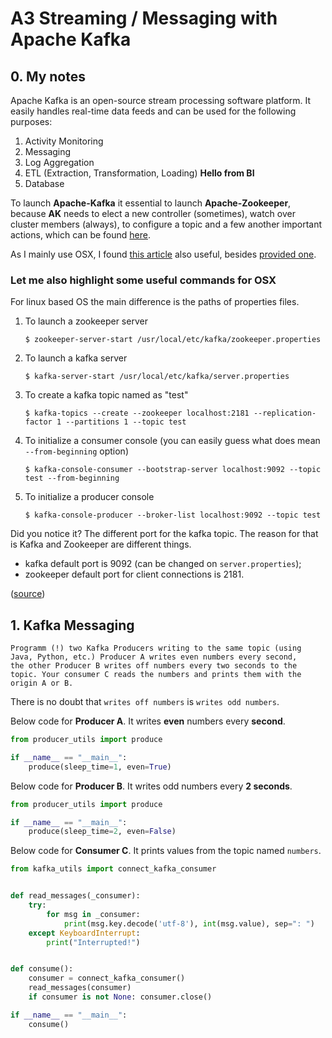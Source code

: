 # A3 Streaming / Messaging with Apache Kafka

## 0. My notes

Apache Kafka is an open-source stream processing software platform. 
It easily handles real-time data feeds and can be used for the 
following purposes:
1. Activity Monitoring 
2. Messaging
3. Log Aggregation
4. ETL (Extraction, Transformation, Loading) **Hello from BI**
5. Database

To launch **Apache-Kafka** it essential to launch **Apache-Zookeeper**,
because **AK** needs to elect a new controller (sometimes),
watch over cluster members (always), to configure a topic and a few
another important actions, which can be found [here](https://www.quora.com/What-is-the-actual-role-of-Zookeeper-in-Kafka-What-benefits-will-I-miss-out-on-if-I-don%E2%80%99t-use-Zookeeper-and-Kafka-together/answer/Gwen-Shapira).

As I mainly use OSX, I found [this article](https://medium.com/@Ankitthakur/apache-kafka-installation-on-mac-using-homebrew-a367cdefd273)
 also useful, besides 
[provided one](https://towardsdatascience.com/getting-started-with-apache-kafka-in-python-604b3250aa05).

### Let me also highlight some useful commands for OSX
For linux based OS the main difference is the paths of properties files.
1. To launch a zookeeper server
    ```shell script
    $ zookeeper-server-start /usr/local/etc/kafka/zookeeper.properties
    ```
2. To launch a kafka server
    ```shell script
    $ kafka-server-start /usr/local/etc/kafka/server.properties
    ```
3. To create a kafka topic named as "test"
    ```shell script
    $ kafka-topics --create --zookeeper localhost:2181 --replication-factor 1 --partitions 1 --topic test
    ```
4. To initialize a consumer console (you can easily guess 
what does mean `--from-beginning` option)
    ```shell script
    $ kafka-console-consumer --bootstrap-server localhost:9092 --topic test --from-beginning
    ```
5. To initialize a producer console
    ```shell script
    $ kafka-console-producer --broker-list localhost:9092 --topic test
    ```
 
Did you notice it? The different port for the kafka topic. The 
reason for that is Kafka and Zookeeper are different things.
* kafka default port is 9092 (can be changed on `server.properties`);
* zookeeper default port for client connections is 2181.

([source](https://stackoverflow.com/questions/38531054/kafka-and-firewall-rules))

## 1. Kafka Messaging
    Programm (!) two Kafka Producers writing to the same topic (using 
    Java, Python, etc.) Producer A writes even numbers every second,
    the other Producer B writes off numbers every two seconds to the
    topic. Your consumer C reads the numbers and prints them with the 
    origin A or B.
   
There is no doubt that `writes off numbers` is `writes odd numbers`.

Below code for​ **Producer A**​. It writes **even** 
numbers every **second**.
```python
from producer_utils import produce

if __name__ == "__main__":
    produce(sleep_time=1, even=True)
```
Below code for​ **Producer B**​. It writes odd numbers every 
**2 seconds**.
```python
from producer_utils import produce

if __name__ == "__main__":
    produce(sleep_time=2, even=False)
```
Below code for​ **Consumer C**​. It prints values from the topic named 
`numbers`.
```python
from kafka_utils import connect_kafka_consumer


def read_messages(_consumer):
    try:
        for msg in _consumer:
            print(msg.key.decode('utf-8'), int(msg.value), sep=": ")
    except KeyboardInterrupt:
        print("Interrupted!")


def consume():
    consumer = connect_kafka_consumer()
    read_messages(consumer)
    if consumer is not None: consumer.close()

if __name__ == "__main__":
    consume()
```
